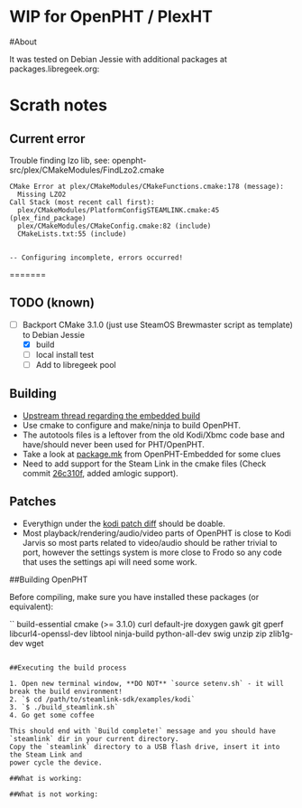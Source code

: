 # WIP for OpenPHT / PlexHT

#About

It was tested on Debian Jessie with additional packages at packages.libregeek.org:

# Scrath notes

## Current error

Trouble finding lzo lib, see: openpht-src/plex/CMakeModules/FindLzo2.cmake

```
CMake Error at plex/CMakeModules/CMakeFunctions.cmake:178 (message):
  Missing LZO2
Call Stack (most recent call first):
  plex/CMakeModules/PlatformConfigSTEAMLINK.cmake:45 (plex_find_package)
  plex/CMakeModules/CMakeConfig.cmake:82 (include)
  CMakeLists.txt:55 (include)


-- Configuring incomplete, errors occurred!
```
=======
## TODO (known)

- [ ] Backport CMake 3.1.0 (just use SteamOS Brewmaster script as template) to Debian Jessie
  - [x] build
  - [ ] local install test
  - [ ] Add to libregeek pool

## Building

* [Upstream thread regarding the embedded build](https://github.com/RasPlex/OpenPHT/issues/169)
* Use cmake to configure and make/ninja to build OpenPHT. 
* The autotools files is a leftover from the old Kodi/Xbmc code base and have/should never been used for PHT/OpenPHT.
* Take a look at [package.mk](https://github.com/RasPlex/OpenPHT-Embedded/blob/openpht-1.7/packages/mediacenter/plexht/package.mk#L223-L244) from OpenPHT-Embedded for some clues
* Need to add support for the Steam Link in the cmake files (Check commit [26c310f](https://github.com/RasPlex/OpenPHT/commit/26c310f95d5b5c4e288f2c4380be1fc0dd9dec4d), added amlogic support).

## Patches

* Everythign under the [kodi patch diff](https://github.com/ValveSoftware/steamlink-sdk/blob/master/examples/kodi/kodi.patch) should be doable.
* Most playback/rendering/audio/video parts of OpenPHT is close to Kodi Jarvis so most parts related to video/audio should be rather trivial to port, however the settings system is more close to Frodo so any code that uses the settings api will need some work.

##Building OpenPHT

Before compiling, make sure you have installed these packages (or equivalent):

``
build-essential cmake (>= 3.1.0) curl default-jre doxygen gawk git gperf
libcurl4-openssl-dev libtool ninja-build python-all-dev swig unzip zip zlib1g-dev wget
```

##Executing the build process

1. Open new terminal window, **DO NOT** `source setenv.sh` - it will break the build environment!
2. `$ cd /path/to/steamlink-sdk/examples/kodi`
3. `$ ./build_steamlink.sh`
4. Go get some coffee

This should end with `Build complete!` message and you should have `steamlink` dir in your current directory.
Copy the `steamlink` directory to a USB flash drive, insert it into the Steam Link and
power cycle the device.

##What is working:

##What is not working:

